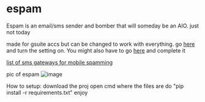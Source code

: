 # espam
Espam is an email/sms sender and bomber that will someday be an AIO. just not today



made for gsuite accs but can be changed to work with everything. go [here](https://www.google.com/settings/security/lesssecureapps) and turn the setting on. You might also have to go [here](https://accounts.google.com/DisplayUnlockCaptcha) and complete it


[list of sms gateways for mobile spamming](https://en.wikipedia.org/wiki/SMS_gateway)


pic of espam
![image](https://user-images.githubusercontent.com/65371714/230798430-0edac45d-899c-4e15-bfed-e38d685a05f5.png)



How to setup:
download the proj
open cmd where the files are
do "pip install -r requirements.txt"
enjoy
